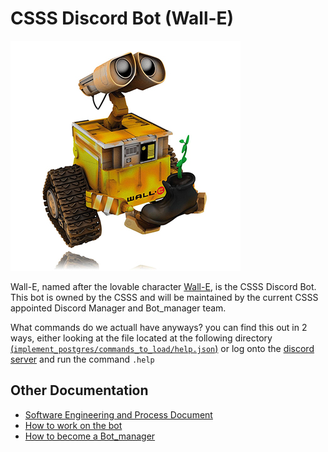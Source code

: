 # CSSS Discord Bot (Wall-E)  

![The One and Only, Lovable Wall-E](wall_e_pic.jpg)

Wall-E, named after the lovable character [Wall-E](https://en.wikipedia.org/wiki/WALL-E), is the CSSS Discord Bot. This bot is owned by the CSSS and will be maintained by the current CSSS appointed Discord Manager and Bot_manager team.  
  
What commands do we actuall have anyways? you can find this out in 2 ways, either looking at the file located at the following directory [(`implement_postgres/commands_to_load/help.json`)](https://github.com/CSSS/wall_e/blob/implement_postgres/commands_to_load/help.json) or log onto the [discord server](https://discord.gg/9jZ5wa8?fbclid=IwAR3rKhuygMViNlOH0CoLmIloA-X-5RjIelevzIj25uwEHq-RimIb5T1xWYs) and run the command `.help`  
  
## Other Documentation
- [Software Engineering and Process Document](documentation/Software%20Engineering%20and%20Process%20Document)
- [How to work on the bot](documentation/Working_on_the_Bot.md)  
- [How to become a Bot_manager](documentation/Being_a_Bot_manager.md)
